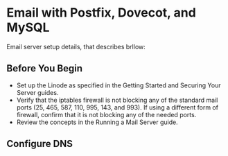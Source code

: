 # Email with Postfix, Dovecot, and MySQL
Email server setup details, that describes brllow:  

## Before You Begin
* Set up the Linode as specified in the Getting Started and Securing Your Server guides.  
* Verify that the iptables firewall is not blocking any of the standard mail ports (25, 465, 587, 110, 995, 143, and 993). If using a different form of firewall, confirm that it is not blocking any of the needed ports.  
* Review the concepts in the Running a Mail Server guide.  

## Configure DNS
